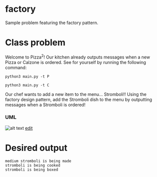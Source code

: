 # factory
Sample problem featuring the factory pattern.

# Class problem
Welcome to Pizza<sup>2</sup>! Our kitchen already outputs messages when a new Pizza or Calzone is ordered. See for yourself by running the following command:

```
python3 main.py -t P
```

```
python3 main.py -t C
```

Our chef wants to add a new item to the menu... Stromboli!! Using the factory design pattern, add the Stromboli dish to the menu by outputting messages when a Stromboli is ordered!

### UML

![alt text](http://yuml.me/b723c80f.png)
[edit](http://yuml.me/edit/b723c80f)

# Desired output

```
medium stromboli is being made
stromboli is being cooked
stromboli is being boxed
```
